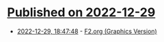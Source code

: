 # [Published on 2022-12-29](index.md)

* [2022-12-29, 18:47:48](https://news.ycombinator.com/item?id=34176253) - [F2.org (Graphics Version)](http://f2.org)
